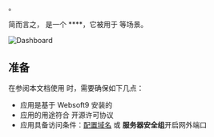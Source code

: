 # 

。  

简而言之，[]() 是一个 ****，它被用于  等场景。   


![Dashboard](https://libs.websoft9.com/Websoft9/DocsPicture/zh/affine/affine-gui-websoft9.png)


## 准备

在参阅本文档使用  时，需要确保如下几点：

- 应用是基于 Websoft9 安装的
- 应用的用途符合 [](license_url) 开源许可协议
- 应用具备访问条件：[配置域名](./guide/appsetdomain) 或 **服务器安全组**开启网外端口